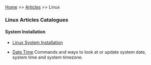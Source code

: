 [Home](../../index.md) >> [Articles](../index.md) >> Linux

### Linux Articles Catalogues

#### System Installation

- [Linux System Installation](system-installation.md)

- [Date Time](date-time.md)
    Commands and ways to look at or update system date, system time and system timezone.

